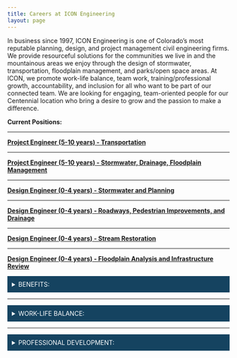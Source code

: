 ```yaml
---
title: Careers at ICON Engineering
layout: page
---
```


In business since 1997, ICON Engineering is one of Colorado’s most reputable planning, design, and project management civil engineering firms. We provide resourceful solutions for the communities we live in and the mountainous areas we enjoy through the design of stormwater, transportation, floodplain management, and parks/open space areas. At ICON, we promote work-life balance, team work, training/professional growth, accountability, and inclusion for all who want to be part of our connected team. We are looking for engaging, team-oriented people for our Centennial location who bring a desire to grow and the passion to make a difference.

**Current Positions:**

<hr>


<a href="/careers/PE_PM_Transportation" target="_blank"> <b>Project Engineer (5-10 years) - Transportation</b></a>


<hr>

<a href="/careers/PE_Storm" target="_blank"> <b>Project Engineer (5-10 years) - Stormwater, Drainage, Floodplain Management</b></a>


<hr>

<a href="/careers/EI_Storm" target="_blank"> <b>Design Engineer (0-4 years) - Stormwater and Planning</b></a>

<hr>

<a href="/careers/EI_Roadway" target="_blank"> <b>Design Engineer (0-4 years) - Roadways, Pedestrian Improvements, and Drainage</b></a>

<hr>

<a href="/careers/EI_Stream_Restoration" target="_blank"> <b>Design Engineer (0-4 years) - Stream Restoration</b></a>

<hr>

<a href="/careers/EI_FPAnalysis_&_Inf" target="_blank"> <b>Design Engineer (0-4 years) - Floodplain Analysis and Infrastructure Review</b></a>
<div style="background-color:#154360;color:#FDFEFE;padding:10px;">
  <details>
  <summary style="color:#FDFEFE; font-style:bold;">BENEFITS:</summary>

  The benefit of working for a growing firm with 30+ employees is the opportunity to make a difference, work on a variety of projects, affect company culture, and implement positive change. Our rewards package includes a competitive salary with professional/career growth opportunities, medical/dental/vision/life/disability insurance, 8 paid holidays, accruing PTO, 401(k), performance-based bonuses, RTD Eco Pass, and fees paid for professional society participation.

  </details>
</div>

<hr>


<div style="background-color:#154360;color:#FDFEFE;padding:10px;">
  <details>
  <summary style="color:#FDFEFE; font-style:bold;">WORK-LIFE BALANCE:</summary>

  With ICON’s flex-time work environment, we work 4.5 days a week (four 9-hour days and a half day on Friday). You also have the option to work two of those days from a home office. At ICON, you will enjoy interacting with good people, collaborate in engaging design conversations, socialize at various company sponsored and social events (including happy hours, bowling, chili cook-off, super bowl squares, and holiday parties), become involved with internal committees, and it’s important to us that you work toward achieving your personal and career goals.

  </details>
</div>

<hr>


 <div style="background-color:#154360;color:#FDFEFE;padding:10px;">
   <details>
   <summary style="color:#FDFEFE; font-style:bold;">PROFESSIONAL DEVELOPMENT:</summary>

   To help our staff stay current in our industry, we provide monthly “lunch and learn” sessions in the office, providing an opportunity to do exactly that: have lunch together and learn something new! We also do monthly Field Visits followed by a Happy Hour where staff can listen to project design details on site, understand lessons learned, and see the real-life results of their work… followed by some social time. Lastly, we pay for membership dues to professional organizations and attendance at professional conferences/seminars to enhance our knowledge in our areas of expertise.

   </details>
 </div>
